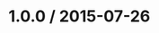 <!--mdast setext-->

<!--lint disable no-multiple-toplevel-headings-->

1.0.0 / 2015-07-26
==================
